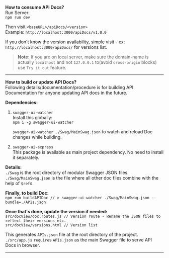 **How to consume API Docs?** <br>
Run Server: <br>
`npm run dev`

Then visit `<baseURL>/apiDocs/<version>` <br>
Example: `http://localhost:3000/apiDocs/v1.0.0`

If you don't know the version availability, simple visit - ex: `http://localhost:3000/apiDocs/` for versions list.

> **Note:** If you are on local server, make sure the domain-name is actually `localhost` and not `127.0.0.1` to(avoid `cross-origin` blocks) use `Try it out` feature.

---

**How to build or update API Docs?** <br>
Following details/documentation/procedure is for building API Documentation for anyone updating API docs in the future.

**Dependencies:** <br>

1. `swagger-ui-watcher` <br>
   Install this globally: <br>
   `npm i -g swagger-ui-watcher`

   `swagger-ui-watcher ./Swag/MainSwag.json` to watch and reload Doc changes while building.

1. `swagger-ui-express` <br>
   This package is available as main project dependency. No need to install it separately.

**Details:** <br>
`./Swag` is the root directory of modular Swagger JSON files. <br>
`./Swag/MainSwag.json` is the file where all other doc files combine with the help of `$ref`s.

**Finally, to build Doc:** <br>
`npm run buildAPIDoc // > swagger-ui-watcher ./Swag/MainSwag.json --bundle=./APIs.json`

**Once that's done, update the version if needed:** <br>
`src/docView/doc.routes.js // Version route - Rename the JSON files to reflect their versions etc.` <br>
`src/docView/versions.html // Version list`

This generates `APIs.json` file at the root directory of the project. <br>
`./src/app.js` `require`s `APIs.json` as the main Swagger file to serve API Docs in browser.

---
